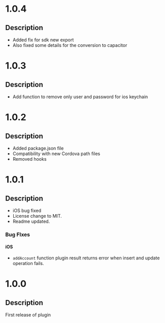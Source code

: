 # 1.0.4
## Description
- Added fix for sdk new export
- Also fixed some details for the conversion to capacitor

# 1.0.3
## Description
- Add function to remove only user and password for ios keychain

# 1.0.2
## Description
- Added package.json file
- Compatibility with new Cordova path files
- Removed hooks

# 1.0.1
## Description
- iOS bug fixed 
- License change to MIT.
- Readme updated.

### Bug FIxes
#### iOS
- `addAccount` function plugin result returns error when insert and update operation fails.   

# 1.0.0
## Description
First release of plugin